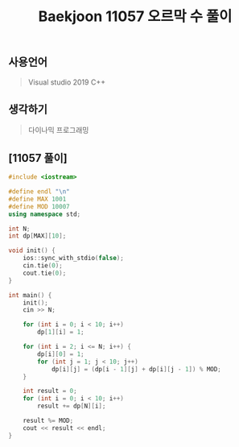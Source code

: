 ﻿---
title: "Baekjoon 11057 오르막 수 풀이"
categories: Algorithm
comments: true
---

## 사용언어
 > Visual studio 2019 C++ 

## 생각하기
  > 다이나믹 프로그래밍

## [11057 풀이]

```c++
#include <iostream>

#define endl "\n"
#define MAX 1001
#define MOD 10007
using namespace std;

int N;
int dp[MAX][10];

void init() {
	ios::sync_with_stdio(false);
	cin.tie(0);
	cout.tie(0);
}

int main() {
	init();
	cin >> N;

	for (int i = 0; i < 10; i++)
		dp[1][i] = 1;

	for (int i = 2; i <= N; i++) {
		dp[i][0] = 1;
		for (int j = 1; j < 10; j++)
			dp[i][j] = (dp[i - 1][j] + dp[i][j - 1]) % MOD;
	}

	int result = 0;
	for (int i = 0; i < 10; i++)
		result += dp[N][i];

	result %= MOD;
	cout << result << endl;
}
```